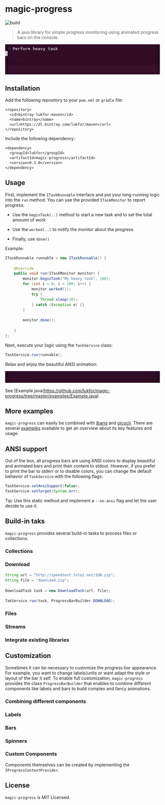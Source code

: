 # magic-progress

![build](https://github.com/lukfor/magic-progress/workflows/build/badge.svg)

> A java library for simple progress monitoring using animated progress bars on the console.

![Showcase](examples/showcase.gif)

## Installation


Add the following repository to your `pom.xml` or `gradle` file:

```
<repository>
  <id>bintray-lukfor-maven</id>
  <name>bintray</name>
  <url>https://dl.bintray.com/lukfor/maven</url>
</repository>
```

Include the following dependency:

```
<dependency>
  <groupId>lukfor</groupId>
  <artifactId>magic-progress</artifactId>
  <version>0.1.0</version>
</dependency>
```

## Usage

First, implement the `ITaskRunnable` interface and put your long-running logic into the `run` method. You can use the provided `ITaskMonitor` to report progress:

- Use the `beginTask(..)` method to start a new task and to set the total amoumt of work

- Use the `worked(..)` to notify the monitor about the progress.

- Finally, use `done()`

Example:

```java
ITaskRunnable runnable = new ITaskRunnable() {

	@Override
	public void run(ITaskMonitor monitor) {
		monitor.beginTask("My heavy task", 100);
		for (int i = 0; i < 100; i++) {
			monitor.worked(1);
			try {
				Thread.sleep(10);
			} catch (Exception e) {}
		}

		monitor.done();

	}
};
```

Next, execute your logic using the `TaskService` class:

```java
TaskService.run(runnable);
```

Relax and enjoy the beautiful ANSI animation:

![Example](examples/example.gif)

See [Example.java(https://github.com/lukfor/magic-progress/tree/master/examples/Example.java).

## More examples

`magic-progress` can easily be combined with [jbang](https://jbang.dev/) and [picocli](https://picocli.info/). There are several [examples](https://github.com/lukfor/magic-progress/tree/master/examples) available to get an overview about its key features and usage.

## ANSI support

Out of the box, all progress bars are using ANSI colors to display beautiful and animated bars and print their content to stdout. However, if you prefer to print the bar to stderr or to disable colors, you can change the default behavior of `TaskService` with the following flags:

```java
TaskService.setAnsiSupport(false);
TaskService.setTarget(System.err);
```

Tip: Use this static method and implement a `--no-ansi` flag and let the user decide to use it.

## Build-in taks

`magic-progress` provides several build-in tasks to process files or collections.

### Collections



### Download

```java
String url = "http://speedtest.tele2.net/1GB.zip";
String file = "download.zip";

DownloadTask task = new DownloadTask(url, file);

TakService.run(task, ProgressBarBuilder.DOWNLOAD);
```

### Files

### Streams

### Integrate existing libraries



## Customization

Sometimes it can be necessary to customize the progress bar appearance. For example, you want to change labels/units or want adapt the style or layout of the bar it self. To enable full customization, `magic-progress` provides the class `ProgressBarBuilder` that enables to combine different components like labels and bars to build complex and fancy animations.

### Combining different components

### Labels

### Bars

### Spinners

### Custom Components

Components themselves can be created by implementing the `IProgressContentProvider`.

## License

`magic-progress` is MIT Licensed.
